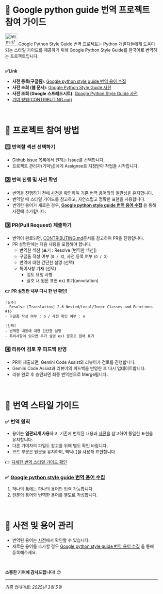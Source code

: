 # 📕 Google python guide 번역 프로젝트 참여 가이드

<aside>
<img src="https://www.notion.so/icons/thought_orange.svg" alt="https://www.notion.so/icons/thought_orange.svg" width="40px" /> Google Python Style Guide 번역 프로젝트는 Python 개발자들에게 도움이 되는 스타일 가이드를 제공하기 위해 Google Python Style Guide를 한국어로 번역하는 프로젝트입니다.

</aside>

<aside>
<br />

**✅Link**

- **사전 등록(구글폼)**: [Google python style guide 번역 용어 수집](https://forms.gle/4ynzEmGWZcnFW9nUA)
- **사전 조회 (웹 문서)**: [Google Python Style Guide 사전](http://127.0.0.1:8000/google-python-style-guide-kr/appendix/dictionary/)
- **사전 조회 (Google 스프레드시트)**: [Google Python Style Guide 사전](https://docs.google.com/spreadsheets/d/e/2PACX-1vRRD6I_ELlSzmkNvfn-JVvTjIVbX91RA4g82AjYUogsvuoLLspPqO4PEKZrSwDUuTDgFwxkk1gSA1eW/pubhtml?gid=1120400211&single=true)
- [기여 방법(CONTRIBUTING.md)](https://github.com/GideokKim/google-python-style-guide-kr/blob/main/CONTRIBUTING.md)

</aside>

<br />

# 🔭 프로젝트 참여 방법

### 1️⃣ 번역할 섹션 선택하기

- Github Issue 목록에서 원하는 Issue를 선택합니다.
- 프로젝트 관리자(기덕님)에게 Assignee로 지정받아 작업을 시작합니다.

### 2️⃣ 번역 진행 및 사전 확인

- 번역을 진행하기 전에 [사전](https://docs.google.com/spreadsheets/d/e/2PACX-1vRRD6I_ELlSzmkNvfn-JVvTjIVbX91RA4g82AjYUogsvuoLLspPqO4PEKZrSwDUuTDgFwxkk1gSA1eW/pubhtml?gid=1120400211&single=true)을 확인하여 기존 번역 용어와의 일관성을 유지합니다.
- 번역할 때 스타일 가이드를 참고하고, 자연스럽고 명확한 표현을 사용합니다.
- 번역한 용어가 새로운 경우, **[Google python style guide 번역 용어 수집](https://forms.gle/4ynzEmGWZcnFW9nUA)** 을 통해 사전에 추가합니다.

### 3️⃣ PR(Pull Request) 제출하기

- 번역이 완료되면, [CONTRIBUTING.md](https://github.com/GideokKim/google-python-style-guide-kr/blob/main/CONTRIBUTING.md)문서를 참고하여 PR을 진행합니다.
- PR 설명란에는 다음 내용을 포함해야 합니다.
  - 번역한 섹션 (표기 : Resolve [번역한 섹션])
  - 구글폼 작성 여부 (`O / X`), 사전 등록 여부 (`O / X`)
  - 번역에 대한 간단한 설명 (선택)
  - 특이사항 기재 (선택)
    - 검토 요청 사항
    - 괄호 내 원문 표현 ex) 표기(annotation)

**👉 PR 설명란 내부 다시 한 번 확인!**

```
[필수]
- Resolve [Translation] 2.6 Nested/Local/Inner Classes and Functions #16
- 구글폼 작성 여부 : o / 사전 확인 여부 : o

[선택]
- 번역한 내용에 대한 간단한 설명
- 특이사항이 있다면 추가 설명 ex) 괄호로 원어 표기
```

### 4️⃣ 리뷰어 검토 후 피드백 반영

- PR이 제출되면, Gemini Code Assist와 리뷰어가 검토를 진행합니다.
- Gemini Code Assist과 리뷰어의 피드백을 반영한 후 다시 업데이트합니다.
- 리뷰 완료 후 승인되면 최종 번역본으로 Merge됩니다.

<br />

# 📖 번역 스타일 가이드

### ✅ 번역 원칙

- 용어는 **일관되게 사용**하고, 기존에 번역된 내용과 [사전](https://docs.google.com/spreadsheets/d/e/2PACX-1vRRD6I_ELlSzmkNvfn-JVvTjIVbX91RA4g82AjYUogsvuoLLspPqO4PEKZrSwDUuTDgFwxkk1gSA1eW/pubhtml?gid=1120400211&single=true)을 참고하여 동일한 표현을 유지합니다.
- 다른 기여자의 파일도 참고를 위해 별도 확인 바랍니다.
- 코드 부분은 원문을 유지하며, 백틱(`)을 사용해 표현합니다.

👉 [자세한 번역 스타일 가이드 확인](./gemini/styleguide.md)

### ✅ [Google python style guide 번역 용어 수집](https://forms.gle/4ynzEmGWZcnFW9nUA)

1. 하나의 폼에는 하나의 용어만 입력 가능합니다.
2. 원문의 용어와 번역한 용어를 별도로 작성합니다.

<br />

# 📌 사전 및 용어 관리

- 번역된 용어는 [사전](https://docs.google.com/spreadsheets/d/e/2PACX-1vRRD6I_ELlSzmkNvfn-JVvTjIVbX91RA4g82AjYUogsvuoLLspPqO4PEKZrSwDUuTDgFwxkk1gSA1eW/pubhtml?gid=1120400211&single=true)에서 확인할 수 있습니다.
- 새로운 용어를 추가할 경우 [Google python style guide 번역 용어 수집](https://forms.gle/4ynzEmGWZcnFW9nUA) 을 통해 등록해주세요.

<br />

**소중한 기여에 감사드립니다!** 😊

---

_최종 업데이트: 2025년 3월 5일_
